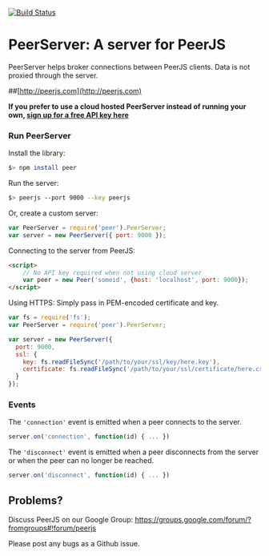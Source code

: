 [![Build Status](https://travis-ci.org/peers/peerjs-server.png?branch=master)](https://travis-ci.org/peers/peerjs-server)

# PeerServer: A server for PeerJS #

PeerServer helps broker connections between PeerJS clients. Data is not proxied through the server.

##[http://peerjs.com](http://peerjs.com)


**If you prefer to use a cloud hosted PeerServer instead of running your own, [sign up for a free API key here](http://peerjs.com/peerserver)**


### Run PeerServer

Install the library:

```bash
$> npm install peer
```

Run the server:

```bash
$> peerjs --port 9000 --key peerjs
```

Or, create a custom server:

```javascript
var PeerServer = require('peer').PeerServer;
var server = new PeerServer({ port: 9000 });
```

Connecting to the server from PeerJS:

```html
<script>
    // No API key required when not using cloud server
    var peer = new Peer('someid', {host: 'localhost', port: 9000});
</script>
```

Using HTTPS: Simply pass in PEM-encoded certificate and key.

```javascript
var fs = require('fs');
var PeerServer = require('peer').PeerServer;

var server = new PeerServer({
  port: 9000,
  ssl: {
    key: fs.readFileSync('/path/to/your/ssl/key/here.key'),
    certificate: fs.readFileSync('/path/to/your/ssl/certificate/here.crt')
  }
});
```

### Events

The `'connection'` event is emitted when a peer connects to the server.

```javascript
server.on('connection', function(id) { ... })
```

The `'disconnect'` event is emitted when a peer disconnects from the server or
when the peer can no longer be reached.

```javascript
server.on('disconnect', function(id) { ... })
```

## Problems?

Discuss PeerJS on our Google Group:
https://groups.google.com/forum/?fromgroups#!forum/peerjs

Please post any bugs as a Github issue.
